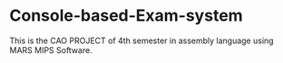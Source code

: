 # Console-based-Exam-system
This is the CAO PROJECT of 4th semester in assembly language using MARS MIPS Software.
